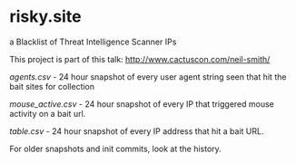 # risky.site
a Blacklist of Threat Intelligence Scanner IPs

This project is part of this talk: http://www.cactuscon.com/neil-smith/ 

*agents.csv* - 24 hour snapshot of every user agent string seen that hit the bait sites for collection 

*mouse_active.csv* - 24 hour snapshot of every IP that triggered mouse activity on a bait url. 

*table.csv* - 24 hour snapshot of every IP address that hit a bait URL. 

For older snapshots and init commits, look at the history. 
